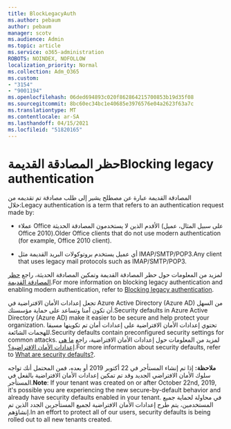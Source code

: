 ```yaml
---
title: BlockLegacyAuth
ms.author: pebaum
author: pebaum
manager: scotv
ms.audience: Admin
ms.topic: article
ms.service: o365-administration
ROBOTS: NOINDEX, NOFOLLOW
localization_priority: Normal
ms.collection: Adm_O365
ms.custom:
- "3154"
- "9001194"
ms.openlocfilehash: 06ded694893c020f862864215700853b19d35f08
ms.sourcegitcommit: 8bc60ec34bc1e40685e3976576e04a2623f63a7c
ms.translationtype: MT
ms.contentlocale: ar-SA
ms.lasthandoff: 04/15/2021
ms.locfileid: "51820165"
---
```

# <a name="blocking-legacy-authentication"></a><span data-ttu-id="aa0c8-102">حظر المصادقة القديمة</span><span class="sxs-lookup"><span data-stu-id="aa0c8-102">Blocking legacy authentication</span></span>

<span data-ttu-id="aa0c8-103">المصادقة القديمة عبارة عن مصطلح يشير إلى طلب مصادقة تم تقديمه من خلال:</span><span class="sxs-lookup"><span data-stu-id="aa0c8-103">Legacy authentication is a term that refers to an authentication request made by:</span></span>

- <span data-ttu-id="aa0c8-104">عملاء Office الأقدم الذين لا يستخدمون المصادقة الحديثة (على سبيل المثال، عميل Office 2010).</span><span class="sxs-lookup"><span data-stu-id="aa0c8-104">Older Office clients that do not use modern authentication (for example, Office 2010 client).</span></span>

- <span data-ttu-id="aa0c8-105">أي عميل يستخدم بروتوكولات البريد القديمة مثل IMAP/SMTP/POP3.</span><span class="sxs-lookup"><span data-stu-id="aa0c8-105">Any client that uses legacy mail protocols such as IMAP/SMTP/POP3.</span></span>

<span data-ttu-id="aa0c8-106">لمزيد من المعلومات حول حظر المصادقة القديمة وتمكين المصادقة الحديثة، راجع [حظر المصادقة القديمة](https://docs.microsoft.com/azure/active-directory/conditional-access/concept-conditional-access-block-legacy-authentication).</span><span class="sxs-lookup"><span data-stu-id="aa0c8-106">For more information on blocking legacy authentication and enabling modern authentication, refer to [Blocking legacy authentication](https://docs.microsoft.com/azure/active-directory/conditional-access/concept-conditional-access-block-legacy-authentication).</span></span>

<span data-ttu-id="aa0c8-107">تجعل إعدادات الأمان الافتراضية في Azure Active Directory (Azure AD) من السهل أن تكون آمنا وتساعد على حماية مؤسستك.</span><span class="sxs-lookup"><span data-stu-id="aa0c8-107">Security defaults in Azure Active Directory (Azure AD) make it easier to be secure and help protect your organization.</span></span> <span data-ttu-id="aa0c8-108">تحتوي إعدادات الأمان الافتراضية على إعدادات أمان تم تكوينها مسبقا للهجمات الشائعة.</span><span class="sxs-lookup"><span data-stu-id="aa0c8-108">Security defaults contain preconfigured security settings for common attacks.</span></span>
<span data-ttu-id="aa0c8-109">لمزيد من المعلومات حول إعدادات الأمان الافتراضية، راجع [ما هي إعدادات الأمان الافتراضية؟](https://docs.microsoft.com/azure/active-directory/fundamentals/concept-fundamentals-security-defaults).</span><span class="sxs-lookup"><span data-stu-id="aa0c8-109">For more information about security defaults, refer to [What are security defaults?](https://docs.microsoft.com/azure/active-directory/fundamentals/concept-fundamentals-security-defaults).</span></span> 

<span data-ttu-id="aa0c8-110">**ملاحظة:** إذا تم إنشاء المستأجر في 22 أكتوبر 2019 أو بعده، فمن المحتمل أنك تواجه سلوك الأمان الافتراضي الجديد وقد تم تمكين إعدادات الأمان الافتراضية بالفعل في المستأجر.</span><span class="sxs-lookup"><span data-stu-id="aa0c8-110">**Note**:  If your tenant was created on or after October 22nd, 2019, it's possible you are experiencing the new secure-by-default behavior and already have security defaults enabled in your tenant.</span></span>  <span data-ttu-id="aa0c8-111">في محاولة لحماية جميع المستخدمين، يتم طرح إعدادات الأمان الافتراضية لجميع المستأجرين الجدد الذين تم إنشاؤهم.</span><span class="sxs-lookup"><span data-stu-id="aa0c8-111">In an effort to protect all of our users, security defaults is being rolled out to all new tenants created.</span></span>
